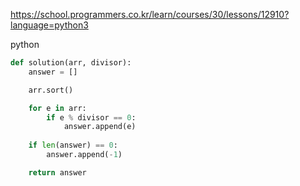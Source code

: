 https://school.programmers.co.kr/learn/courses/30/lessons/12910?language=python3

python
```python
def solution(arr, divisor):
    answer = []

    arr.sort()

    for e in arr:
        if e % divisor == 0:
            answer.append(e)
        
    if len(answer) == 0:
        answer.append(-1)

    return answer
```
